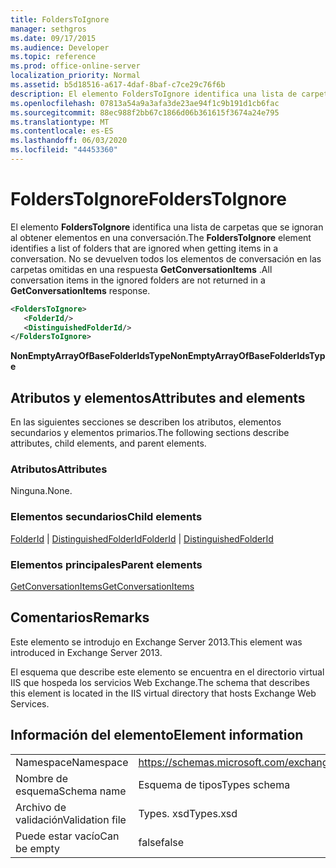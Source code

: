```yaml
---
title: FoldersToIgnore
manager: sethgros
ms.date: 09/17/2015
ms.audience: Developer
ms.topic: reference
ms.prod: office-online-server
localization_priority: Normal
ms.assetid: b5d18516-a617-4daf-8baf-c7ce29c76f6b
description: El elemento FoldersToIgnore identifica una lista de carpetas que se ignoran al obtener elementos en una conversación. No se devuelven todos los elementos de conversación en las carpetas omitidas en una respuesta GetConversationItems.
ms.openlocfilehash: 07813a54a9a3afa3de23ae94f1c9b191d1cb6fac
ms.sourcegitcommit: 88ec988f2bb67c1866d06b361615f3674a24e795
ms.translationtype: MT
ms.contentlocale: es-ES
ms.lasthandoff: 06/03/2020
ms.locfileid: "44453360"
---
```

# <a name="folderstoignore"></a><span data-ttu-id="6282c-104">FoldersToIgnore</span><span class="sxs-lookup"><span data-stu-id="6282c-104">FoldersToIgnore</span></span>

<span data-ttu-id="6282c-105">El elemento **FoldersToIgnore** identifica una lista de carpetas que se ignoran al obtener elementos en una conversación.</span><span class="sxs-lookup"><span data-stu-id="6282c-105">The **FoldersToIgnore** element identifies a list of folders that are ignored when getting items in a conversation.</span></span> <span data-ttu-id="6282c-106">No se devuelven todos los elementos de conversación en las carpetas omitidas en una respuesta **GetConversationItems** .</span><span class="sxs-lookup"><span data-stu-id="6282c-106">All conversation items in the ignored folders are not returned in a **GetConversationItems** response.</span></span> 
  
```XML
<FoldersToIgnore>
   <FolderId/>
   <DistinguishedFolderId/>
</FoldersToIgnore>
```

 <span data-ttu-id="6282c-107">**NonEmptyArrayOfBaseFolderIdsType**</span><span class="sxs-lookup"><span data-stu-id="6282c-107">**NonEmptyArrayOfBaseFolderIdsType**</span></span>
## <a name="attributes-and-elements"></a><span data-ttu-id="6282c-108">Atributos y elementos</span><span class="sxs-lookup"><span data-stu-id="6282c-108">Attributes and elements</span></span>

<span data-ttu-id="6282c-109">En las siguientes secciones se describen los atributos, elementos secundarios y elementos primarios.</span><span class="sxs-lookup"><span data-stu-id="6282c-109">The following sections describe attributes, child elements, and parent elements.</span></span>
  
### <a name="attributes"></a><span data-ttu-id="6282c-110">Atributos</span><span class="sxs-lookup"><span data-stu-id="6282c-110">Attributes</span></span>

<span data-ttu-id="6282c-111">Ninguna.</span><span class="sxs-lookup"><span data-stu-id="6282c-111">None.</span></span>
  
### <a name="child-elements"></a><span data-ttu-id="6282c-112">Elementos secundarios</span><span class="sxs-lookup"><span data-stu-id="6282c-112">Child elements</span></span>

<span data-ttu-id="6282c-113">[FolderId](folderid.md)  |  [DistinguishedFolderId](distinguishedfolderid.md)</span><span class="sxs-lookup"><span data-stu-id="6282c-113">[FolderId](folderid.md) | [DistinguishedFolderId](distinguishedfolderid.md)</span></span>
  
### <a name="parent-elements"></a><span data-ttu-id="6282c-114">Elementos principales</span><span class="sxs-lookup"><span data-stu-id="6282c-114">Parent elements</span></span>

[<span data-ttu-id="6282c-115">GetConversationItems</span><span class="sxs-lookup"><span data-stu-id="6282c-115">GetConversationItems</span></span>](getconversationitems.md)
  
## <a name="remarks"></a><span data-ttu-id="6282c-116">Comentarios</span><span class="sxs-lookup"><span data-stu-id="6282c-116">Remarks</span></span>

<span data-ttu-id="6282c-117">Este elemento se introdujo en Exchange Server 2013.</span><span class="sxs-lookup"><span data-stu-id="6282c-117">This element was introduced in Exchange Server 2013.</span></span>
  
<span data-ttu-id="6282c-118">El esquema que describe este elemento se encuentra en el directorio virtual IIS que hospeda los servicios Web Exchange.</span><span class="sxs-lookup"><span data-stu-id="6282c-118">The schema that describes this element is located in the IIS virtual directory that hosts Exchange Web Services.</span></span>
  
## <a name="element-information"></a><span data-ttu-id="6282c-119">Información del elemento</span><span class="sxs-lookup"><span data-stu-id="6282c-119">Element information</span></span>

|||
|:-----|:-----|
|<span data-ttu-id="6282c-120">Namespace</span><span class="sxs-lookup"><span data-stu-id="6282c-120">Namespace</span></span>  <br/> |https://schemas.microsoft.com/exchange/services/2006/types  <br/> |
|<span data-ttu-id="6282c-121">Nombre de esquema</span><span class="sxs-lookup"><span data-stu-id="6282c-121">Schema name</span></span>  <br/> |<span data-ttu-id="6282c-122">Esquema de tipos</span><span class="sxs-lookup"><span data-stu-id="6282c-122">Types schema</span></span>  <br/> |
|<span data-ttu-id="6282c-123">Archivo de validación</span><span class="sxs-lookup"><span data-stu-id="6282c-123">Validation file</span></span>  <br/> |<span data-ttu-id="6282c-124">Types. xsd</span><span class="sxs-lookup"><span data-stu-id="6282c-124">Types.xsd</span></span>  <br/> |
|<span data-ttu-id="6282c-125">Puede estar vacío</span><span class="sxs-lookup"><span data-stu-id="6282c-125">Can be empty</span></span>  <br/> |<span data-ttu-id="6282c-126">false</span><span class="sxs-lookup"><span data-stu-id="6282c-126">false</span></span>  <br/> |
   

